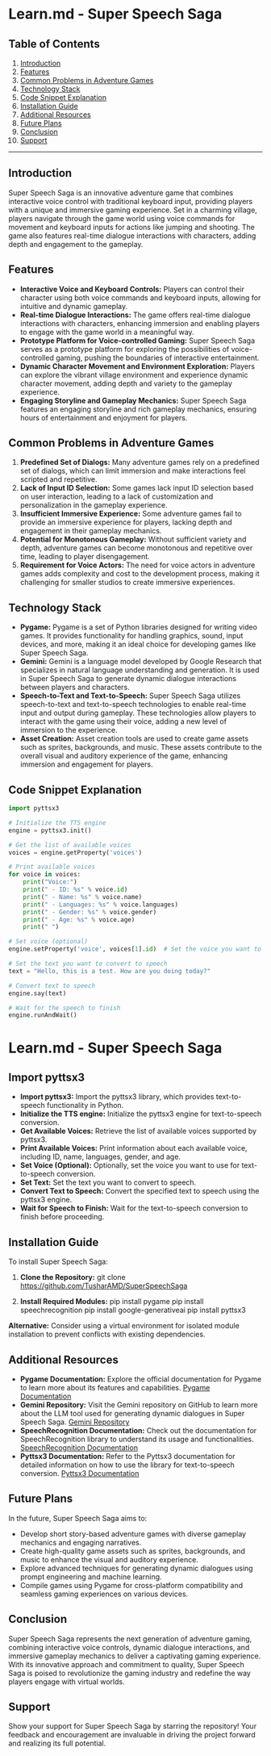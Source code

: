 # Learn.md - Super Speech Saga

## Table of Contents

1. [Introduction](#introduction)
2. [Features](#features)
3. [Common Problems in Adventure Games](#common-problems-in-adventure-games)
4. [Technology Stack](#technology-stack)
5. [Code Snippet Explanation](#code-snippet-explanation)
6. [Installation Guide](#installation-guide)
7. [Additional Resources](#additional-resources)
8. [Future Plans](#future-plans)
9. [Conclusion](#conclusion)
10. [Support](#support)

---

## Introduction

Super Speech Saga is an innovative adventure game that combines interactive voice control with traditional keyboard input, providing players with a unique and immersive gaming experience. Set in a charming village, players navigate through the game world using voice commands for movement and keyboard inputs for actions like jumping and shooting. The game also features real-time dialogue interactions with characters, adding depth and engagement to the gameplay.

## Features

- **Interactive Voice and Keyboard Controls:** Players can control their character using both voice commands and keyboard inputs, allowing for intuitive and dynamic gameplay.
- **Real-time Dialogue Interactions:** The game offers real-time dialogue interactions with characters, enhancing immersion and enabling players to engage with the game world in a meaningful way.
- **Prototype Platform for Voice-controlled Gaming:** Super Speech Saga serves as a prototype platform for exploring the possibilities of voice-controlled gaming, pushing the boundaries of interactive entertainment.
- **Dynamic Character Movement and Environment Exploration:** Players can explore the vibrant village environment and experience dynamic character movement, adding depth and variety to the gameplay experience.
- **Engaging Storyline and Gameplay Mechanics:** Super Speech Saga features an engaging storyline and rich gameplay mechanics, ensuring hours of entertainment and enjoyment for players.

## Common Problems in Adventure Games

1. **Predefined Set of Dialogs:** Many adventure games rely on a predefined set of dialogs, which can limit immersion and make interactions feel scripted and repetitive.
2. **Lack of Input ID Selection:** Some games lack input ID selection based on user interaction, leading to a lack of customization and personalization in the gameplay experience.
3. **Insufficient Immersive Experience:** Some adventure games fail to provide an immersive experience for players, lacking depth and engagement in their gameplay mechanics.
4. **Potential for Monotonous Gameplay:** Without sufficient variety and depth, adventure games can become monotonous and repetitive over time, leading to player disengagement.
5. **Requirement for Voice Actors:** The need for voice actors in adventure games adds complexity and cost to the development process, making it challenging for smaller studios to create immersive experiences.

## Technology Stack

- **Pygame:** Pygame is a set of Python libraries designed for writing video games. It provides functionality for handling graphics, sound, input devices, and more, making it an ideal choice for developing games like Super Speech Saga.
- **Gemini:** Gemini is a language model developed by Google Research that specializes in natural language understanding and generation. It is used in Super Speech Saga to generate dynamic dialogue interactions between players and characters.
- **Speech-to-Text and Text-to-Speech:** Super Speech Saga utilizes speech-to-text and text-to-speech technologies to enable real-time input and output during gameplay. These technologies allow players to interact with the game using their voice, adding a new level of immersion to the experience.
- **Asset Creation:** Asset creation tools are used to create game assets such as sprites, backgrounds, and music. These assets contribute to the overall visual and auditory experience of the game, enhancing immersion and engagement for players.

## Code Snippet Explanation

```python
import pyttsx3

# Initialize the TTS engine
engine = pyttsx3.init()

# Get the list of available voices
voices = engine.getProperty('voices')

# Print available voices
for voice in voices:
    print("Voice:")
    print(" - ID: %s" % voice.id)
    print(" - Name: %s" % voice.name)
    print(" - Languages: %s" % voice.languages)
    print(" - Gender: %s" % voice.gender)
    print(" - Age: %s" % voice.age)
    print(" ")

# Set voice (optional)
engine.setProperty('voice', voices[1].id)  # Set the voice you want to use

# Set the text you want to convert to speech
text = "Hello, this is a test. How are you doing today?"

# Convert text to speech
engine.say(text)

# Wait for the speech to finish
engine.runAndWait()

```
# Learn.md - Super Speech Saga

## Import pyttsx3

- **Import pyttsx3:** Import the pyttsx3 library, which provides text-to-speech functionality in Python.
- **Initialize the TTS engine:** Initialize the pyttsx3 engine for text-to-speech conversion.
- **Get Available Voices:** Retrieve the list of available voices supported by pyttsx3.
- **Print Available Voices:** Print information about each available voice, including ID, name, languages, gender, and age.
- **Set Voice (Optional):** Optionally, set the voice you want to use for text-to-speech conversion.
- **Set Text:** Set the text you want to convert to speech.
- **Convert Text to Speech:** Convert the specified text to speech using the pyttsx3 engine.
- **Wait for Speech to Finish:** Wait for the text-to-speech conversion to finish before proceeding.

## Installation Guide

To install Super Speech Saga:

1. **Clone the Repository:**
git clone https://github.com/TusharAMD/SuperSpeechSaga

2. **Install Required Modules:**
pip install pygame
pip install speechrecognition
pip install google-generativeai
pip install pyttsx3


**Alternative:** Consider using a virtual environment for isolated module installation to prevent conflicts with existing dependencies.

## Additional Resources

- **Pygame Documentation:** Explore the official documentation for Pygame to learn more about its features and capabilities.
[Pygame Documentation](https://www.pygame.org/docs/)
- **Gemini Repository:** Visit the Gemini repository on GitHub to learn more about the LLM tool used for generating dynamic dialogues in Super Speech Saga.
[Gemini Repository](https://github.com/google-research/google-research/tree/main/gem)
- **SpeechRecognition Documentation:** Check out the documentation for SpeechRecognition library to understand its usage and functionalities.
[SpeechRecognition Documentation](https://github.com/Uberi/speech_recognition)
- **Pyttsx3 Documentation:** Refer to the Pyttsx3 documentation for detailed information on how to use the library for text-to-speech conversion.
[Pyttsx3 Documentation](https://github.com/nateshmbhat/pyttsx3)

## Future Plans

In the future, Super Speech Saga aims to:

- Develop short story-based adventure games with diverse gameplay mechanics and engaging narratives.
- Create high-quality game assets such as sprites, backgrounds, and music to enhance the visual and auditory experience.
- Explore advanced techniques for generating dynamic dialogues using prompt engineering and machine learning.
- Compile games using Pygame for cross-platform compatibility and seamless gaming experiences on various devices.

## Conclusion

Super Speech Saga represents the next generation of adventure gaming, combining interactive voice controls, dynamic dialogue interactions, and immersive gameplay mechanics to deliver a captivating gaming experience. With its innovative approach and commitment to quality, Super Speech Saga is poised to revolutionize the gaming industry and redefine the way players engage with virtual worlds.

## Support

Show your support for Super Speech Saga by starring the repository! Your feedback and encouragement are invaluable in driving the project forward and realizing its full potential.


